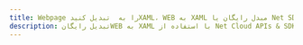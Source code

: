 ---title: Webpage را به  تبدیل کنیدXAML، WEB به XAML مبدل رایگان یا Net SDKdescription: تبدیل رایگانWEB به XAML با استفاده از Net Cloud APIs & SDK همچنین اسناد PDF را در Cloud ایجاد، ویرایش و رندر کنید.---